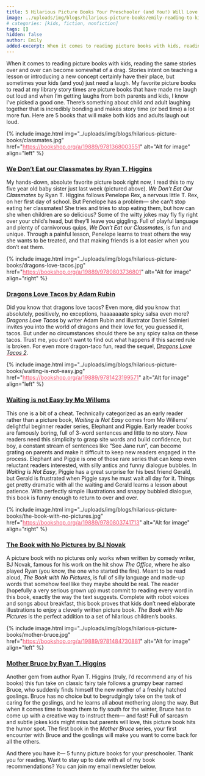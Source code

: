 ```yaml
---
title: 5 Hilarious Picture Books Your Preschooler (and You!) Will Love
image: ../uploads/img/blogs/hilarious-picture-books/emily-reading-to-kid.JPG
# categories: [kids, fiction, nonfiction]
tags: []
hidden: false
author: Emily
added-excerpt: When it comes to reading picture books with kids, reading the same stories over and over can become somewhat of a drag. Stories intent on teaching a lesson or introducing a new concept certainly have their place, but sometimes your kids (and you) just need a laugh.
---
```


<style> em {color: black;} p a {color: #f0506e;} a:hover em {color: #f0506e;}</style>

When it comes to reading picture books with kids, reading the same stories over and over can become somewhat of a drag. Stories intent on teaching a lesson or introducing a new concept certainly have their place, but sometimes your kids (and you) just need a laugh. My favorite picture books to read at my library story times are picture books that have made me laugh out loud and when I’m getting laughs from both parents and kids, I know I’ve picked a good one. There’s something about child and adult laughing together that is incredibly bonding and makes story time (or bed time) a lot more fun. Here are 5 books that will make both kids and adults laugh out loud.

{% include image.html img="../uploads/img/blogs/hilarious-picture-books/classmates.jpg" href="https://bookshop.org/a/19889/9781368003551" alt="Alt for image" align="left" %}

### [We Don’t Eat our Classmates by Ryan T. Higgins](https://bookshop.org/a/19889/9781368003551)

My hands-down, absolute favorite picture book right now, I read this to my five year old baby sister just last week (pictured above). _We Don’t Eat Our Classmates_ by Ryan T. Higgins follows Penelope Rex, a nervous little T. Rex, on her first day of school. But Penelope has a problem— she can’t stop eating her classmates! She tries and tries to stop eating them, but how can she when children are so delicious? Some of the witty jokes may fly fly right over your child’s head, but they’ll leave you giggling. Full of playful language and plenty of carnivorous quips, _We Don’t Eat our Classmates_, is fun and unique. Through a painful lesson, Penelope learns to treat others the way she wants to be treated, and that making friends is a lot easier when you don’t eat them.

{% include image.html img="../uploads/img/blogs/hilarious-picture-books/dragons-love-tacos.jpg" href="https://bookshop.org/a/19889/9780803736801" alt="Alt for image" align="right" %}

### [Dragons Love Tacos by Adam Rubin](https://bookshop.org/a/19889/9780803736801)

Did you know that dragons love tacos? Even more, did you know that absolutely, positively, no exceptions, haaaaaaate spicy salsa even more? _Dragons Love Tacos_ by writer Adam Rubin and illustrator Daniel Salmieri invites you into the world of dragons and their love for, you guessed it, tacos. But under no circumstances should there be any spicy salsa on these tacos. Trust me, you don’t want to find out what happens if this sacred rule is broken. For even more dragon-taco fun, read the sequel, [_Dragons Love Tacos 2_](https://www.amazon.com/gp/product/0525428887/ref=as_li_tl?ie=UTF8&camp=1789&creative=9325&creativeASIN=0525428887&linkCode=as2&tag=projectemily1-20&linkId=8662b9aabf6528f4a28772c14701916c).

{% include image.html img="../uploads/img/blogs/hilarious-picture-books/waiting-is-not-easy.jpg" href="https://bookshop.org/a/19889/9781423199571" alt="Alt for image" align="left" %}

### [Waiting is not Easy by Mo Willems](https://bookshop.org/a/19889/9781423199571)

This one is a bit of a cheat. Technically categorized as an early reader rather than a picture book, _Waiting is Not Easy_ comes from Mo Willems’ delightful beginner reader series, Elephant and Piggie. Early reader books are famously boring, full of 3-word sentences and little to no story. New readers need this simplicity to grasp site words and build confidence, but boy, a constant stream of sentences like “See Jane run”, can become grating on parents and make it difficult to keep new readers engaged in the process. Elephant and Piggie is one of those rare series that can keep even reluctant readers interested, with silly antics and funny dialogue bubbles. In _Waiting is Not Easy_, Piggie has a great surprise for his best friend Gerald, but Gerald is frustrated when Piggie says he must wait all day for it. Things get pretty dramatic with all the waiting and Gerald learns a lesson about patience. With perfectly simple illustrations and snappy bubbled dialogue, this book is funny enough to return to over and over.

{% include image.html img="../uploads/img/blogs/hilarious-picture-books/the-book-with-no-pictures.jpg" href="https://bookshop.org/a/19889/9780803741713" alt="Alt for image" align="right" %}

### [The Book with No Pictures by BJ Novak](https://bookshop.org/a/19889/9780803741713)

A picture book with no pictures only works when written by comedy writer, BJ Novak, famous for his work on the hit show _The Office_, where he also played Ryan (you know, the one who started the fire). Meant to be read aloud, _The Book with No Pictures_, is full of silly language and made-up words that somehow feel like they maybe should be real. The reader (hopefully a very serious grown up) must commit to reading every word in this book, exactly the way the text suggests. Complete with robot voices and songs about breakfast, this book proves that kids don’t need elaborate illustrations to enjoy a cleverly written picture book. _The Book with No Pictures_ is the perfect addition to a set of hilarious children’s books.

{% include image.html img="../uploads/img/blogs/hilarious-picture-books/mother-bruce.jpg" href="https://bookshop.org/a/19889/9781484730881" alt="Alt for image" align="left" %}

### [Mother Bruce by Ryan T. Higgins](https://bookshop.org/a/19889/9781484730881)

Another gem from author Ryan T. Higgins (truly, I’d recommend any of his books) this fun take on classic fairy tale follows a grumpy bear named Bruce, who suddenly finds himself the new mother of a freshly hatched goslings. Bruce has no choice but to begrudgingly take on the task of caring for the goslings, and he learns all about mothering along the way. But when it comes time to teach them to fly south for the winter, Bruce has to come up with a creative way to instruct them— and fast! Full of sarcasm and subtle jokes kids might miss but parents will love, this picture book hits the humor spot. The first book in the _Mother Bruce_ series, your first encounter with Bruce and the goslings will make you want to come back for all the others.

And there you have it— 5 funny picture books for your preschooler. Thank you for reading. Want to stay up to date with all of my book recommendations? You can join my email newsletter below.
